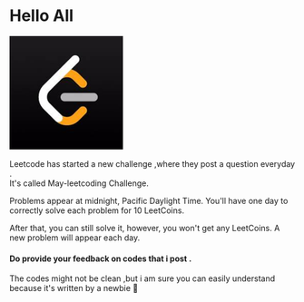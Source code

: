 <h1>Hello All</h1> 
<img src="images/leetcode.jpg"  
height="200" width="200" longdesc="desc.txt" /> </br>
<p>Leetcode has started a new challenge ,where they post a question everyday .</br>
It's called May-leetcoding Challenge.</p>
<p>Problems appear at midnight, Pacific Daylight Time. 
You'll have one day to correctly solve each problem for 10 LeetCoins.</p> 
<p>After that, you can still solve it, however, you won't get any LeetCoins. A new problem will appear each day.</p>
<p> <strong> <h4>Do provide your feedback on codes that i post .</h4> </strong></p>
<p>The codes might not be clean ,but i am sure you can easily understand because it's written by a newbie 🙂</p>
